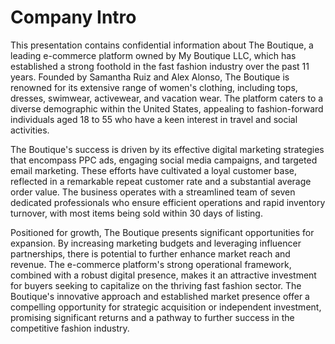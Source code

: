 # Company Intro

This presentation contains confidential information about The Boutique, a leading e-commerce platform owned by My Boutique LLC, which has established a strong foothold in the fast fashion industry over the past 11 years. Founded by Samantha Ruiz and Alex Alonso, The Boutique is renowned for its extensive range of women's clothing, including tops, dresses, swimwear, activewear, and vacation wear. The platform caters to a diverse demographic within the United States, appealing to fashion-forward individuals aged 18 to 55 who have a keen interest in travel and social activities.

The Boutique's success is driven by its effective digital marketing strategies that encompass PPC ads, engaging social media campaigns, and targeted email marketing. These efforts have cultivated a loyal customer base, reflected in a remarkable repeat customer rate and a substantial average order value. The business operates with a streamlined team of seven dedicated professionals who ensure efficient operations and rapid inventory turnover, with most items being sold within 30 days of listing.

Positioned for growth, The Boutique presents significant opportunities for expansion. By increasing marketing budgets and leveraging influencer partnerships, there is potential to further enhance market reach and revenue. The e-commerce platform's strong operational framework, combined with a robust digital presence, makes it an attractive investment for buyers seeking to capitalize on the thriving fast fashion sector. The Boutique's innovative approach and established market presence offer a compelling opportunity for strategic acquisition or independent investment, promising significant returns and a pathway to further success in the competitive fashion industry.